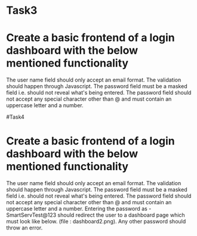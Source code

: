 # Task3
#  Create a basic frontend of a login dashboard with the below mentioned  functionality

The user name field should only accept an email format. The validation should happen through Javascript.
The password field must be a masked field i.e. should not reveal what's being entered. 
The password field should not accept any special character other than @ and must contain an uppercase letter and a number.

#Task4
# Create a basic frontend of a login dashboard with the below mentioned functionality
The user name field should only accept an email format. The validation should happen through Javascript.
The password field must be a masked field i.e. should not reveal what's being entered. 
The password field should not accept any special character other than @ and must contain an uppercase letter and a number.
Entering the password as - SmartServTest@123 should redirect the user to a dashboard page which must look like below. (file : dashboard2.png). Any other password should throw an error.

